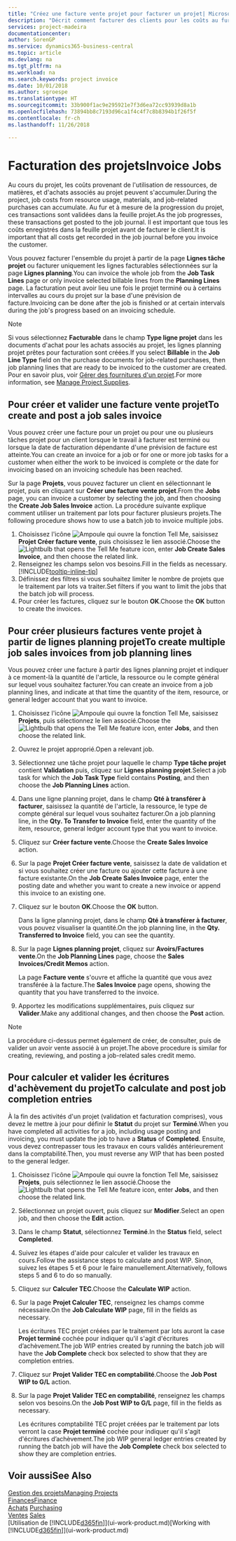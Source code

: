 ```yaml
---
title: "Créez une facture vente projet pour facturer un projet| Microsoft Docs"
description: "Décrit comment facturer des clients pour les coûts au fur et à mesure de l'avancée du projet."
services: project-madeira
documentationcenter: 
author: SorenGP
ms.service: dynamics365-business-central
ms.topic: article
ms.devlang: na
ms.tgt_pltfrm: na
ms.workload: na
ms.search.keywords: project invoice
ms.date: 10/01/2018
ms.author: sgroespe
ms.translationtype: HT
ms.sourcegitcommit: 33b900f1ac9e295921e7f3d6ea72cc93939d8a1b
ms.openlocfilehash: 73894bb8c7193d96ca1f4c4f7c8b8394b1f26f5f
ms.contentlocale: fr-ch
ms.lasthandoff: 11/26/2018

---
```

# <a name="invoice-jobs"></a><span data-ttu-id="35311-103">Facturation des projets</span><span class="sxs-lookup"><span data-stu-id="35311-103">Invoice Jobs</span></span>
<span data-ttu-id="35311-104">Au cours du projet, les coûts provenant de l'utilisation de ressources, de matières, et d'achats associés au projet peuvent s'accumuler.</span><span class="sxs-lookup"><span data-stu-id="35311-104">During the project, job costs from resource usage, materials, and job-related purchases can accumulate.</span></span> <span data-ttu-id="35311-105">Au fur et à mesure de la progression du projet, ces transactions sont validées dans la feuille projet.</span><span class="sxs-lookup"><span data-stu-id="35311-105">As the job progresses, these transactions get posted to the job journal.</span></span> <span data-ttu-id="35311-106">Il est important que tous les coûts enregistrés dans la feuille projet avant de facturer le client.</span><span class="sxs-lookup"><span data-stu-id="35311-106">It is important that all costs get recorded in the job journal before you invoice the customer.</span></span>

<span data-ttu-id="35311-107">Vous pouvez facturer l'ensemble du projet à partir de la page **Lignes tâche projet** ou facturer uniquement les lignes facturables sélectionnées sur la page **Lignes planning**.</span><span class="sxs-lookup"><span data-stu-id="35311-107">You can invoice the whole job from the **Job Task Lines** page or only invoice selected billable lines from the **Planning Lines** page.</span></span> <span data-ttu-id="35311-108">La facturation peut avoir lieu une fois le projet terminé ou à certains intervalles au cours du projet sur la base d'une prévision de facture.</span><span class="sxs-lookup"><span data-stu-id="35311-108">Invoicing can be done after the job is finished or at certain intervals during the job's progress based on an invoicing schedule.</span></span>

> [!NOTE]  
>   <span data-ttu-id="35311-109">Si vous sélectionnez **Facturable** dans le champ **Type ligne projet** dans les documents d'achat pour les achats associés au projet, les lignes planning projet prêtes pour facturation sont créées.</span><span class="sxs-lookup"><span data-stu-id="35311-109">If you select **Billable** in the **Job Line Type** field on the purchase documents for job-related purchases, then job planning lines that are ready to be invoiced to the customer are created.</span></span> <span data-ttu-id="35311-110">Pour en savoir plus, voir [Gérer des fournitures d'un projet](projects-how-manage-project-supplies.md).</span><span class="sxs-lookup"><span data-stu-id="35311-110">For more information, see [Manage Project Supplies](projects-how-manage-project-supplies.md).</span></span>

## <a name="to-create-and-post-a-job-sales-invoice"></a><span data-ttu-id="35311-111">Pour créer et valider une facture vente projet</span><span class="sxs-lookup"><span data-stu-id="35311-111">To create and post a job sales invoice</span></span>
<span data-ttu-id="35311-112">Vous pouvez créer une facture pour un projet ou pour une ou plusieurs tâches projet pour un client lorsque le travail à facturer est terminé ou lorsque la date de facturation dépendante d'une prévision de facture est atteinte.</span><span class="sxs-lookup"><span data-stu-id="35311-112">You can create an invoice for a job or for one or more job tasks for a customer when either the work to be invoiced is complete or the date for invoicing based on an invoicing schedule has been reached.</span></span>

<span data-ttu-id="35311-113">Sur la page **Projets**, vous pouvez facturer un client en sélectionnant le projet, puis en cliquant sur **Créer une facture vente projet**.</span><span class="sxs-lookup"><span data-stu-id="35311-113">From the **Jobs** page, you can invoice a customer by selecting the job, and then choosing the **Create Job Sales Invoice** action.</span></span> <span data-ttu-id="35311-114">La procédure suivante explique comment utiliser un traitement par lots pour facturer plusieurs projets.</span><span class="sxs-lookup"><span data-stu-id="35311-114">The following procedure shows how to use a batch job to invoice multiple jobs.</span></span>  

1. <span data-ttu-id="35311-115">Choisissez l'icône ![Ampoule qui ouvre la fonction Tell Me](media/ui-search/search_small.png "Dites-moi ce que vous voulez faire"), saisissez **Projet Créer facture vente**, puis choisissez le lien associé.</span><span class="sxs-lookup"><span data-stu-id="35311-115">Choose the ![Lightbulb that opens the Tell Me feature](media/ui-search/search_small.png "Tell me what you want to do") icon, enter **Job Create Sales Invoice**, and then choose the related link.</span></span>  
2. <span data-ttu-id="35311-116">Renseignez les champs selon vos besoins.</span><span class="sxs-lookup"><span data-stu-id="35311-116">Fill in the fields as necessary.</span></span> [!INCLUDE[tooltip-inline-tip](includes/tooltip-inline-tip_md.md)]
3. <span data-ttu-id="35311-117">Définissez des filtres si vous souhaitez limiter le nombre de projets que le traitement par lots va traiter.</span><span class="sxs-lookup"><span data-stu-id="35311-117">Set filters if you want to limit the jobs that the batch job will process.</span></span>
4. <span data-ttu-id="35311-118">Pour créer les factures, cliquez sur le bouton **OK**.</span><span class="sxs-lookup"><span data-stu-id="35311-118">Choose the **OK** button to create the invoices.</span></span>  

## <a name="to-create-multiple-job-sales-invoices-from-job-planning-lines"></a><span data-ttu-id="35311-119">Pour créer plusieurs factures vente projet à partir de lignes planning projet</span><span class="sxs-lookup"><span data-stu-id="35311-119">To create multiple job sales invoices from job planning lines</span></span>
<span data-ttu-id="35311-120">Vous pouvez créer une facture à partir des lignes planning projet et indiquer à ce moment-là la quantité de l'article, la ressource ou le compte général sur lequel vous souhaitez facturer.</span><span class="sxs-lookup"><span data-stu-id="35311-120">You can create an invoice from a job planning lines, and indicate at that time the quantity of the item, resource, or general ledger account that you want to invoice.</span></span>

1. <span data-ttu-id="35311-121">Choisissez l'icône ![Ampoule qui ouvre la fonction Tell Me](media/ui-search/search_small.png "Dites-moi ce que vous voulez faire"), saisissez **Projets**, puis sélectionnez le lien associé.</span><span class="sxs-lookup"><span data-stu-id="35311-121">Choose the ![Lightbulb that opens the Tell Me feature](media/ui-search/search_small.png "Tell me what you want to do") icon, enter **Jobs**, and then choose the related link.</span></span>
2. <span data-ttu-id="35311-122">Ouvrez le projet approprié.</span><span class="sxs-lookup"><span data-stu-id="35311-122">Open a relevant job.</span></span>
3. <span data-ttu-id="35311-123">Sélectionnez une tâche projet pour laquelle le champ **Type tâche projet** contient **Validation** puis, cliquez sur **Lignes planning projet**.</span><span class="sxs-lookup"><span data-stu-id="35311-123">Select a job task for which the **Job Task Type** field contains **Posting**, and then choose the **Job Planning Lines** action.</span></span>  
4. <span data-ttu-id="35311-124">Dans une ligne planning projet, dans le champ **Qté à transférer à facturer**, saisissez la quantité de l'article, la ressource, le type de compte général sur lequel vous souhaitez facturer.</span><span class="sxs-lookup"><span data-stu-id="35311-124">On a job planning line, in the **Qty. To Transfer to Invoice** field, enter the quantity of the item, resource, general ledger account type that you want to invoice.</span></span>  
5. <span data-ttu-id="35311-125">Cliquez sur **Créer facture vente**.</span><span class="sxs-lookup"><span data-stu-id="35311-125">Choose the **Create Sales Invoice** action.</span></span>
6. <span data-ttu-id="35311-126">Sur la page **Projet Créer facture vente**, saisissez la date de validation et si vous souhaitez créer une facture ou ajouter cette facture à une facture existante.</span><span class="sxs-lookup"><span data-stu-id="35311-126">On the **Job Create Sales Invoice** page, enter the posting date and whether you want to create a new invoice or append this invoice to an existing one.</span></span>
7. <span data-ttu-id="35311-127">Cliquez sur le bouton **OK**.</span><span class="sxs-lookup"><span data-stu-id="35311-127">Choose the **OK** button.</span></span>  

    <span data-ttu-id="35311-128">Dans la ligne planning projet, dans le champ **Qté à transférer à facturer**, vous pouvez visualiser la quantité.</span><span class="sxs-lookup"><span data-stu-id="35311-128">On the job planning line, in the **Qty. Transferred to Invoice** field, you can see the quantity.</span></span>
8. <span data-ttu-id="35311-129">Sur la page **Lignes planning projet**, cliquez sur **Avoirs/Factures vente**.</span><span class="sxs-lookup"><span data-stu-id="35311-129">On the **Job Planning Lines** page, choose the **Sales Invoices/Credit Memos** action.</span></span>

    <span data-ttu-id="35311-130">La page **Facture vente** s'ouvre et affiche la quantité que vous avez transférée à la facture.</span><span class="sxs-lookup"><span data-stu-id="35311-130">The **Sales Invoice** page opens, showing the quantity that you have transferred to the invoice.</span></span>  
9. <span data-ttu-id="35311-131">Apportez les modifications supplémentaires, puis cliquez sur **Valider**.</span><span class="sxs-lookup"><span data-stu-id="35311-131">Make any additional changes, and then choose the **Post** action.</span></span>

> [!NOTE]  
>   <span data-ttu-id="35311-132">La procédure ci-dessus permet également de créer, de consulter, puis de valider un avoir vente associé à un projet.</span><span class="sxs-lookup"><span data-stu-id="35311-132">The above procedure is similar for creating, reviewing, and posting a job-related sales credit memo.</span></span>

## <a name="to-calculate-and-post-job-completion-entries"></a><span data-ttu-id="35311-133">Pour calculer et valider les écritures d'achèvement du projet</span><span class="sxs-lookup"><span data-stu-id="35311-133">To calculate and post job completion entries</span></span>
<span data-ttu-id="35311-134">À la fin des activités d'un projet (validation et facturation comprises), vous devez le mettre à jour pour définir le **Statut** du projet sur **Terminé**.</span><span class="sxs-lookup"><span data-stu-id="35311-134">When you have completed all activities for a job, including usage posting and invoicing, you must update the job to have a **Status** of **Completed**.</span></span> <span data-ttu-id="35311-135">Ensuite, vous devez contrepasser tous les travaux en cours validés antérieurement dans la comptabilité.</span><span class="sxs-lookup"><span data-stu-id="35311-135">Then, you must reverse any WIP that has been posted to the general ledger.</span></span>

1. <span data-ttu-id="35311-136">Choisissez l'icône ![Ampoule qui ouvre la fonction Tell Me](media/ui-search/search_small.png "Dites-moi ce que vous voulez faire"), saisissez **Projets**, puis sélectionnez le lien associé.</span><span class="sxs-lookup"><span data-stu-id="35311-136">Choose the ![Lightbulb that opens the Tell Me feature](media/ui-search/search_small.png "Tell me what you want to do") icon, enter **Jobs**, and then choose the related link.</span></span>  
2. <span data-ttu-id="35311-137">Sélectionnez un projet ouvert, puis cliquez sur **Modifier**.</span><span class="sxs-lookup"><span data-stu-id="35311-137">Select an open job, and then choose the **Edit** action.</span></span>
3. <span data-ttu-id="35311-138">Dans le champ **Statut**, sélectionnez **Terminé**.</span><span class="sxs-lookup"><span data-stu-id="35311-138">In the **Status** field, select **Completed**.</span></span>
4. <span data-ttu-id="35311-139">Suivez les étapes d'aide pour calculer et valider les travaux en cours.</span><span class="sxs-lookup"><span data-stu-id="35311-139">Follow the assistance steps to calculate and post WIP.</span></span> <span data-ttu-id="35311-140">Sinon, suivez les étapes 5 et 6 pour le faire manuellement.</span><span class="sxs-lookup"><span data-stu-id="35311-140">Alternatively, follows steps 5 and 6 to do so manually.</span></span>  
5. <span data-ttu-id="35311-141">Cliquez sur **Calculer TEC**.</span><span class="sxs-lookup"><span data-stu-id="35311-141">Choose the **Calculate WIP** action.</span></span>
6. <span data-ttu-id="35311-142">Sur la page **Projet Calculer TEC**, renseignez les champs comme nécessaire.</span><span class="sxs-lookup"><span data-stu-id="35311-142">On the **Job Calculate WIP** page, fill in the fields as necessary.</span></span>  

     <span data-ttu-id="35311-143">Les écritures TEC projet créées par le traitement par lots auront la case **Projet terminé** cochée pour indiquer qu'il s'agit d'écritures d’achèvement.</span><span class="sxs-lookup"><span data-stu-id="35311-143">The job WIP entries created by running the batch job will have the **Job Complete** check box selected to show that they are completion entries.</span></span>  
7. <span data-ttu-id="35311-144">Cliquez sur **Projet Valider TEC en comptabilité**.</span><span class="sxs-lookup"><span data-stu-id="35311-144">Choose the **Job Post WIP to G/L** action.</span></span>
8. <span data-ttu-id="35311-145">Sur la page **Projet Valider TEC en comptabilité**, renseignez les champs selon vos besoins.</span><span class="sxs-lookup"><span data-stu-id="35311-145">On the **Job Post WIP to G/L** page, fill in the fields as necessary.</span></span>  

     <span data-ttu-id="35311-146">Les écritures comptabilité TEC projet créées par le traitement par lots verront la case **Projet terminé** cochée pour indiquer qu'il s'agit d'écritures d’achèvement.</span><span class="sxs-lookup"><span data-stu-id="35311-146">The job WIP general ledger entries created by running the batch job will have the **Job Complete** check box selected to show they are completion entries.</span></span>

## <a name="see-also"></a><span data-ttu-id="35311-147">Voir aussi</span><span class="sxs-lookup"><span data-stu-id="35311-147">See Also</span></span>
[<span data-ttu-id="35311-148">Gestion des projets</span><span class="sxs-lookup"><span data-stu-id="35311-148">Managing Projects</span></span>](projects-manage-projects.md)  
[<span data-ttu-id="35311-149">Finances</span><span class="sxs-lookup"><span data-stu-id="35311-149">Finance</span></span>](finance.md)  
<span data-ttu-id="35311-150">[Achats](purchasing-manage-purchasing.md)       </span><span class="sxs-lookup"><span data-stu-id="35311-150">[Purchasing](purchasing-manage-purchasing.md)       </span></span>  
<span data-ttu-id="35311-151">[Ventes](sales-manage-sales.md)    </span><span class="sxs-lookup"><span data-stu-id="35311-151">[Sales](sales-manage-sales.md)    </span></span>  
<span data-ttu-id="35311-152">[Utilisation de [!INCLUDE[d365fin](includes/d365fin_md.md)]](ui-work-product.md)</span><span class="sxs-lookup"><span data-stu-id="35311-152">[Working with [!INCLUDE[d365fin](includes/d365fin_md.md)]](ui-work-product.md)</span></span>  

